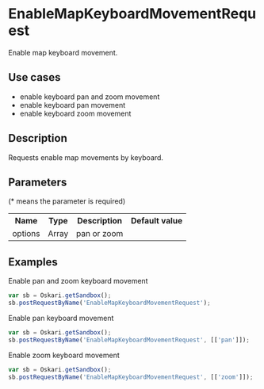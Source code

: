 # EnableMapKeyboardMovementRequest

Enable map keyboard movement.

## Use cases

- enable keyboard pan and zoom movement
- enable keyboard pan movement
- enable keyboard zoom movement

## Description

Requests enable map movements by keyboard.

## Parameters

(* means the parameter is required)

<table class="table">
<tr>
  <th> Name</th><th> Type</th><th> Description</th><th> Default value</th>
</tr>
<tr>
  <td> options </td><td> Array </td><td> pan or zoom</td><td> </td>
</tr>

</table>

## Examples

Enable pan and zoom keyboard movement
```javascript
var sb = Oskari.getSandbox();
sb.postRequestByName('EnableMapKeyboardMovementRequest');
```

Enable pan keyboard movement
```javascript
var sb = Oskari.getSandbox();
sb.postRequestByName('EnableMapKeyboardMovementRequest', [['pan']]);
```

Enable zoom keyboard movement
```javascript
var sb = Oskari.getSandbox();
sb.postRequestByName('EnableMapKeyboardMovementRequest', [['zoom']]);
```